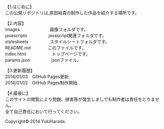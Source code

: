 【1.はじめに】  
この公開リポジトリは,原田裕貴の制作した作品を紹介する場所です。  
  
【2.内容】  
images　　　　　　　画像フォルダです。  
javascripts　　　　　javascript関連フォルダです。  
stylesheets　　　　　スタイルシートフォルダです。  
README.md　　　　このファイルです。  
index.html　　　　　　トップページです。  
params.json　　　　　jsonファイル。  

【3.更新履歴】  
2014/01/03　GitHub Pages更新.  
2014/01/02　GitHub Pages制作開始.  

【4.最後に】  
このサイトの閲覧により問題、損害等が発生しましても制作者は責任をとりません。  
全て自己責任において行ってください。  
  
Copyright© 2014 YukiHarada.  
